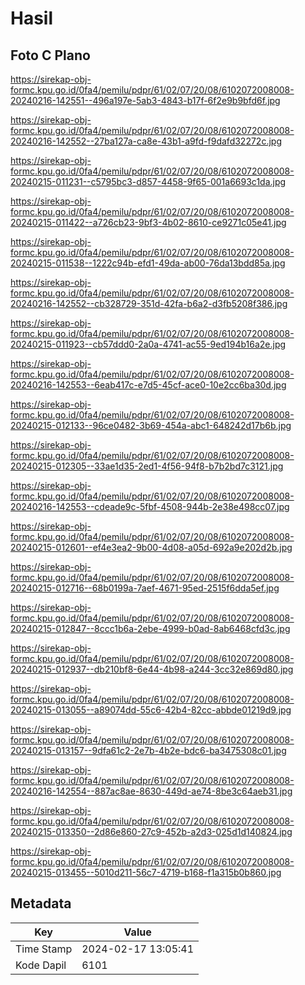 # Hasil

## Foto C Plano

https://sirekap-obj-formc.kpu.go.id/0fa4/pemilu/pdpr/61/02/07/20/08/6102072008008-20240216-142551--496a197e-5ab3-4843-b17f-6f2e9b9bfd6f.jpg

https://sirekap-obj-formc.kpu.go.id/0fa4/pemilu/pdpr/61/02/07/20/08/6102072008008-20240216-142552--27ba127a-ca8e-43b1-a9fd-f9dafd32272c.jpg

https://sirekap-obj-formc.kpu.go.id/0fa4/pemilu/pdpr/61/02/07/20/08/6102072008008-20240215-011231--c5795bc3-d857-4458-9f65-001a6693c1da.jpg

https://sirekap-obj-formc.kpu.go.id/0fa4/pemilu/pdpr/61/02/07/20/08/6102072008008-20240215-011422--a726cb23-9bf3-4b02-8610-ce9271c05e41.jpg

https://sirekap-obj-formc.kpu.go.id/0fa4/pemilu/pdpr/61/02/07/20/08/6102072008008-20240215-011538--1222c94b-efd1-49da-ab00-76da13bdd85a.jpg

https://sirekap-obj-formc.kpu.go.id/0fa4/pemilu/pdpr/61/02/07/20/08/6102072008008-20240216-142552--cb328729-351d-42fa-b6a2-d3fb5208f386.jpg

https://sirekap-obj-formc.kpu.go.id/0fa4/pemilu/pdpr/61/02/07/20/08/6102072008008-20240215-011923--cb57ddd0-2a0a-4741-ac55-9ed194b16a2e.jpg

https://sirekap-obj-formc.kpu.go.id/0fa4/pemilu/pdpr/61/02/07/20/08/6102072008008-20240216-142553--6eab417c-e7d5-45cf-ace0-10e2cc6ba30d.jpg

https://sirekap-obj-formc.kpu.go.id/0fa4/pemilu/pdpr/61/02/07/20/08/6102072008008-20240215-012133--96ce0482-3b69-454a-abc1-648242d17b6b.jpg

https://sirekap-obj-formc.kpu.go.id/0fa4/pemilu/pdpr/61/02/07/20/08/6102072008008-20240215-012305--33ae1d35-2ed1-4f56-94f8-b7b2bd7c3121.jpg

https://sirekap-obj-formc.kpu.go.id/0fa4/pemilu/pdpr/61/02/07/20/08/6102072008008-20240216-142553--cdeade9c-5fbf-4508-944b-2e38e498cc07.jpg

https://sirekap-obj-formc.kpu.go.id/0fa4/pemilu/pdpr/61/02/07/20/08/6102072008008-20240215-012601--ef4e3ea2-9b00-4d08-a05d-692a9e202d2b.jpg

https://sirekap-obj-formc.kpu.go.id/0fa4/pemilu/pdpr/61/02/07/20/08/6102072008008-20240215-012716--68b0199a-7aef-4671-95ed-2515f6dda5ef.jpg

https://sirekap-obj-formc.kpu.go.id/0fa4/pemilu/pdpr/61/02/07/20/08/6102072008008-20240215-012847--8ccc1b6a-2ebe-4999-b0ad-8ab6468cfd3c.jpg

https://sirekap-obj-formc.kpu.go.id/0fa4/pemilu/pdpr/61/02/07/20/08/6102072008008-20240215-012937--db210bf8-6e44-4b98-a244-3cc32e869d80.jpg

https://sirekap-obj-formc.kpu.go.id/0fa4/pemilu/pdpr/61/02/07/20/08/6102072008008-20240215-013055--a89074dd-55c6-42b4-82cc-abbde01219d9.jpg

https://sirekap-obj-formc.kpu.go.id/0fa4/pemilu/pdpr/61/02/07/20/08/6102072008008-20240215-013157--9dfa61c2-2e7b-4b2e-bdc6-ba3475308c01.jpg

https://sirekap-obj-formc.kpu.go.id/0fa4/pemilu/pdpr/61/02/07/20/08/6102072008008-20240216-142554--887ac8ae-8630-449d-ae74-8be3c64aeb31.jpg

https://sirekap-obj-formc.kpu.go.id/0fa4/pemilu/pdpr/61/02/07/20/08/6102072008008-20240215-013350--2d86e860-27c9-452b-a2d3-025d1d140824.jpg

https://sirekap-obj-formc.kpu.go.id/0fa4/pemilu/pdpr/61/02/07/20/08/6102072008008-20240215-013455--5010d211-56c7-4719-b168-f1a315b0b860.jpg


## Metadata

| Key        | Value               |
| ---------- | ------------------- |
| Time Stamp | 2024-02-17 13:05:41 |
| Kode Dapil | 6101                |



